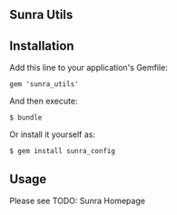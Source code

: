 ## Sunra Utils


## Installation

Add this line to your application's Gemfile:

    gem 'sunra_utils'

And then execute:

    $ bundle

Or install it yourself as:

    $ gem install sunra_config

## Usage

Please see TODO: Sunra Homepage

